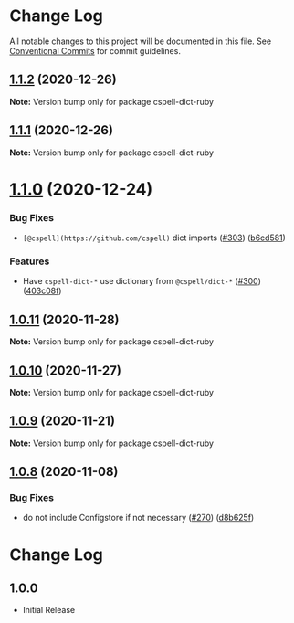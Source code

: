 # Change Log

All notable changes to this project will be documented in this file.
See [Conventional Commits](https://conventionalcommits.org) for commit guidelines.

## [1.1.2](https://github.com/streetsidesoftware/cspell-dicts/compare/cspell-dict-ruby@1.1.1...cspell-dict-ruby@1.1.2) (2020-12-26)

**Note:** Version bump only for package cspell-dict-ruby





## [1.1.1](https://github.com/streetsidesoftware/cspell-dicts/compare/cspell-dict-ruby@1.1.0...cspell-dict-ruby@1.1.1) (2020-12-26)

**Note:** Version bump only for package cspell-dict-ruby





# [1.1.0](https://github.com/streetsidesoftware/cspell-dicts/compare/cspell-dict-ruby@1.0.11...cspell-dict-ruby@1.1.0) (2020-12-24)


### Bug Fixes

* `[@cspell](https://github.com/cspell)` dict imports ([#303](https://github.com/streetsidesoftware/cspell-dicts/issues/303)) ([b6cd581](https://github.com/streetsidesoftware/cspell-dicts/commit/b6cd58114caa8752fba69522e6b740a4be74dd6e))


### Features

* Have `cspell-dict-*` use dictionary from `@cspell/dict-*` ([#300](https://github.com/streetsidesoftware/cspell-dicts/issues/300)) ([403c08f](https://github.com/streetsidesoftware/cspell-dicts/commit/403c08fbd1d11a083f586e591b87ef9a47f71944))





## [1.0.11](https://github.com/streetsidesoftware/cspell-dicts/compare/cspell-dict-ruby@1.0.10...cspell-dict-ruby@1.0.11) (2020-11-28)

**Note:** Version bump only for package cspell-dict-ruby





## [1.0.10](https://github.com/streetsidesoftware/cspell-dicts/compare/cspell-dict-ruby@1.0.9...cspell-dict-ruby@1.0.10) (2020-11-27)

**Note:** Version bump only for package cspell-dict-ruby





## [1.0.9](https://github.com/streetsidesoftware/cspell-dicts/compare/cspell-dict-ruby@1.0.8...cspell-dict-ruby@1.0.9) (2020-11-21)

**Note:** Version bump only for package cspell-dict-ruby

## [1.0.8](https://github.com/streetsidesoftware/cspell-dicts/compare/cspell-dict-ruby@1.0.7...cspell-dict-ruby@1.0.8) (2020-11-08)

### Bug Fixes

- do not include Configstore if not necessary ([#270](https://github.com/streetsidesoftware/cspell-dicts/issues/270)) ([d8b625f](https://github.com/streetsidesoftware/cspell-dicts/commit/d8b625f2f42d5cc6c4a9390216ac1e5037886e44))

# Change Log

## 1.0.0

- Initial Release
